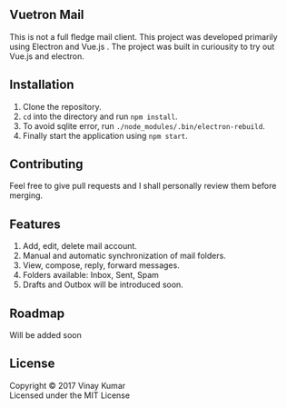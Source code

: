 ## Vuetron Mail
This is not a full fledge mail client. This project was developed primarily using Electron and Vue.js . 
The project was built in curiousity to try out Vue.js and electron.

## Installation
1. Clone the repository.
2. `cd` into the directory and run `npm install`.
3. To avoid sqlite error, run `./node_modules/.bin/electron-rebuild`.
4. Finally start the application using `npm start`.

## Contributing
Feel free to give pull requests and I shall personally review them before merging.

## Features
1. Add, edit, delete mail account.
2. Manual and automatic synchronization of mail folders.
3. View, compose, reply, forward messages.
4. Folders available: Inbox, Sent, Spam
5. Drafts and Outbox will be introduced soon.

## Roadmap
Will be added soon

## License
Copyright &copy; 2017 Vinay Kumar<br>
Licensed under the MIT License

